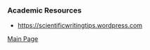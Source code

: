 ### Academic Resources

- <a href="https://scientificwritingtips.wordpress.com/">https://scientificwritingtips.wordpress.com</a>

<a href="https://tracielin.github.io/PICU_Resources/">Main Page</a>
